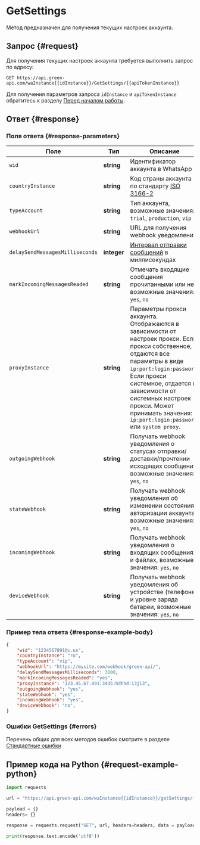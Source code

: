# GetSettings

Метод предназначен для получения текущих настроек аккаунта.

## Запрос {#request}

Для получения текущих настроек аккаунта требуется выполнить запрос по адресу:
```
GET https://api.green-api.com/waInstance{{idInstance}}/GetSettings/{{apiTokenInstance}}
```

Для получения параметров запроса `idInstance` и `apiTokenInstance` обратитесь к разделу [Перед началом работы](../../before-start#parameters).

## Ответ {#response}

### Поля ответа {#response-parameters}

Поле | Тип |  Описание
----- | ----- | ----- 
`wid` | **string** | Идентификатор аккаунта в WhatsApp
`countryInstance` | **string** | Код страны аккаунта по стандарту [ISO 3166-2](https://ru.wikipedia.org/wiki/ISO_3166-2)
`typeAccount` | **string** | Тип аккаунта, возможные значения: `trial`, `production`, `vip`
`webhookUrl` | **string** | URL для получения webhook уведомлений
`delaySendMessagesMilliseconds` | **integer** | [Интервал отправки сообщений](../send-messages-delay) в миллисекундах
`markIncomingMessagesReaded` | **string** | Отмечать входящие сообщения прочитанными или нет, возможные значения: `yes`, `no`
`proxyInstance` | **string** | Параметры прокси аккаунта. Отображаются в зависимости от настроек прокси. Если прокси собственное, отдаются все параметры в виде `ip:port:login:password`. Если прокси системное, отдается в зависимости от системных настроек прокси. Может принимать значения: `ip:port:login:password` или `system proxy`.
`outgoingWebhook` | **string** | Получать webhook уведомления о статусах отправки/доставки/прочтении исходящих сообщений, возможные значения: `yes`, `no`
`stateWebhook` | **string** | Получать webhook уведомления об изменении состояния авторизации аккаунта, возможные значения: `yes`, `no`
`incomingWebhook` | **string** | Получать webhook уведомления о входящих сообщениях и файлах, возможные значения: `yes`, `no`
`deviceWebhook` | **string** | Получать webhook уведомления об устройстве (телефоне) и уровне заряда батареи, возможные значения: `yes`, `no`

### Пример тела ответа {#response-example-body}

```json
{
    "wid": "1234567891@c.us", 
    "countryInstance": "ru",
    "typeAccount": "vip",
    "webhookUrl": "https://mysite.com/webhook/green-api/",
    "delaySendMessagesMilliseconds": 3000,
    "markIncomingMessagesReaded": "yes",
    "proxyInstance": "123.45.67.891:3435:hdhhd:i3ji3",
    "outgoingWebhook": "yes",
    "stateWebhook": "yes",
    "incomingWebhook": "yes",
    "deviceWebhook": "no",
}
```

### Ошибки GetSettings {#errors}

Перечень общих для всех методов ошибок смотрите в разделе [Стандартные ошибки](../common-errors)

## Пример кода на Python  {#request-example-python}

```python
import requests

url = "https://api.green-api.com/waInstance{{idInstance}}/getSettings/{{apiTokenInstance}}"

payload = {}
headers= {}

response = requests.request("GET", url, headers=headers, data = payload)

print(response.text.encode('utf8'))
```